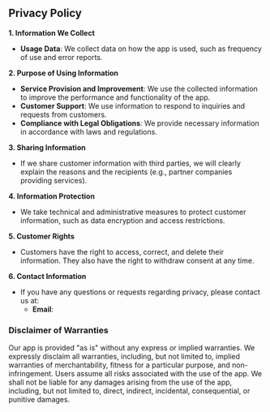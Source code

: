 ## Privacy Policy

**1. Information We Collect**
- **Usage Data**: We collect data on how the app is used, such as frequency of use and error reports.

**2. Purpose of Using Information**
- **Service Provision and Improvement**: We use the collected information to improve the performance and functionality of the app.
- **Customer Support**: We use information to respond to inquiries and requests from customers.
- **Compliance with Legal Obligations**: We provide necessary information in accordance with laws and regulations.

**3. Sharing Information**
- If we share customer information with third parties, we will clearly explain the reasons and the recipients (e.g., partner companies providing services).

**4. Information Protection**
- We take technical and administrative measures to protect customer information, such as data encryption and access restrictions.

**5. Customer Rights**
- Customers have the right to access, correct, and delete their information. They also have the right to withdraw consent at any time.

**6. Contact Information**
- If you have any questions or requests regarding privacy, please contact us at:
  - **Email**: 

### Disclaimer of Warranties

Our app is provided "as is" without any express or implied warranties. We expressly disclaim all warranties, including, but not limited to, implied warranties of merchantability, fitness for a particular purpose, and non-infringement. Users assume all risks associated with the use of the app. We shall not be liable for any damages arising from the use of the app, including, but not limited to, direct, indirect, incidental, consequential, or punitive damages.
